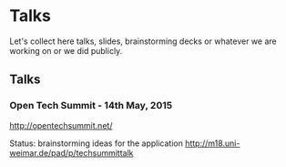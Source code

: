 Talks
===

Let's collect here talks, slides, brainstorming decks or whatever we are working on or we did publicly.

## Talks

### Open Tech Summit - 14th May, 2015 
http://opentechsummit.net/

Status: brainstorming ideas for the application http://m18.uni-weimar.de/pad/p/techsummittalk
